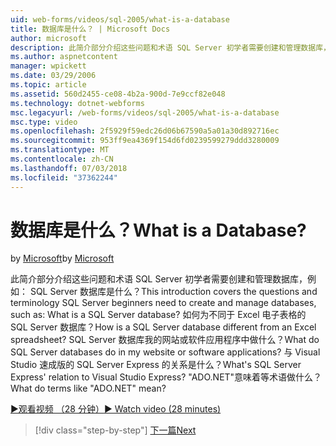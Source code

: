 ```yaml
---
uid: web-forms/videos/sql-2005/what-is-a-database
title: 数据库是什么？ | Microsoft Docs
author: microsoft
description: 此简介部分介绍这些问题和术语 SQL Server 初学者需要创建和管理数据库，例如： SQL Server 数据库是什么？ 如何...
ms.author: aspnetcontent
manager: wpickett
ms.date: 03/29/2006
ms.topic: article
ms.assetid: 560d2455-ce08-4b2a-900d-7e9ccf82e048
ms.technology: dotnet-webforms
msc.legacyurl: /web-forms/videos/sql-2005/what-is-a-database
msc.type: video
ms.openlocfilehash: 2f5929f59edc26d06b67590a5a01a30d892716ec
ms.sourcegitcommit: 953ff9ea4369f154d6fd0239599279ddd3280009
ms.translationtype: MT
ms.contentlocale: zh-CN
ms.lasthandoff: 07/03/2018
ms.locfileid: "37362244"
---
```

<a name="what-is-a-database"></a><span data-ttu-id="9c67f-105">数据库是什么？</span><span class="sxs-lookup"><span data-stu-id="9c67f-105">What is a Database?</span></span>
====================
<span data-ttu-id="9c67f-106">by [Microsoft](https://github.com/microsoft)</span><span class="sxs-lookup"><span data-stu-id="9c67f-106">by [Microsoft](https://github.com/microsoft)</span></span>

<span data-ttu-id="9c67f-107">此简介部分介绍这些问题和术语 SQL Server 初学者需要创建和管理数据库，例如： SQL Server 数据库是什么？</span><span class="sxs-lookup"><span data-stu-id="9c67f-107">This introduction covers the questions and terminology SQL Server beginners need to create and manage databases, such as: What is a SQL Server database?</span></span> <span data-ttu-id="9c67f-108">如何为不同于 Excel 电子表格的 SQL Server 数据库？</span><span class="sxs-lookup"><span data-stu-id="9c67f-108">How is a SQL Server database different from an Excel spreadsheet?</span></span> <span data-ttu-id="9c67f-109">SQL Server 数据库我的网站或软件应用程序中做什么？</span><span class="sxs-lookup"><span data-stu-id="9c67f-109">What do SQL Server databases do in my website or software applications?</span></span> <span data-ttu-id="9c67f-110">与 Visual Studio 速成版的 SQL Server Express 的关系是什么？</span><span class="sxs-lookup"><span data-stu-id="9c67f-110">What's SQL Server Express' relation to Visual Studio Express?</span></span> <span data-ttu-id="9c67f-111">"ADO.NET"意味着等术语做什么？</span><span class="sxs-lookup"><span data-stu-id="9c67f-111">What do terms like "ADO.NET" mean?</span></span>

[<span data-ttu-id="9c67f-112">&#9654;观看视频 （28 分钟）</span><span class="sxs-lookup"><span data-stu-id="9c67f-112">&#9654; Watch video (28 minutes)</span></span>](https://channel9.msdn.com/Blogs/ASP-NET-Site-Videos/what-is-a-database)

> [!div class="step-by-step"]
> [<span data-ttu-id="9c67f-113">下一篇</span><span class="sxs-lookup"><span data-stu-id="9c67f-113">Next</span></span>](understanding-database-tables-and-records.md)
